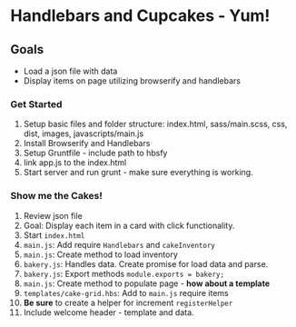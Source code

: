 # Handlebars and Cupcakes - Yum!

## Goals
* Load a json file with data
* Display items on page utilizing browserify and handlebars


### Get Started
1. Setup basic files and folder structure: index.html, sass/main.scss, css, dist, images, javascripts/main.js
2. Install Browserify and Handlebars
3. Setup Gruntfile - include path to hbsfy
4. link app.js to the index.html
4. Start server and run grunt - make sure everything is working.


### Show me the Cakes!
1. Review json file
2. Goal: Display each item in a card with click functionality.
3. Start `index.html` 
4. `main.js`: Add require `Handlebars` and `cakeInventory`
5. `main.js`: Create method to load inventory
6. `bakery.js`: Handles data. Create promise for load data and parse.
7. `bakery.js`: Export methods `module.exports = bakery;`
8. `main.js`: Create method to populate page - **how about a template**
9. `templates/cake-grid.hbs`: Add to `main.js` require items
10. **Be sure** to create a helper for increment `registerHelper`
11. Include welcome header - template and data.